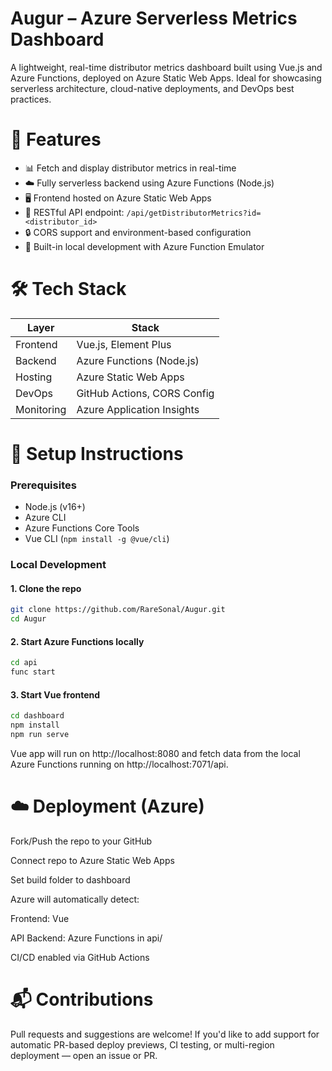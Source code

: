 # Augur – Azure Serverless Metrics Dashboard

A lightweight, real-time distributor metrics dashboard built using Vue.js and Azure Functions, deployed on Azure Static Web Apps. Ideal for showcasing serverless architecture, cloud-native deployments, and DevOps best practices.

# 🚀 Features

- 📊 Fetch and display distributor metrics in real-time
- ☁️ Fully serverless backend using Azure Functions (Node.js)
- 🖥️ Frontend hosted on Azure Static Web Apps
- 🔁 RESTful API endpoint: `/api/getDistributorMetrics?id=<distributor_id>`
- 🔒 CORS support and environment-based configuration
- 🔧 Built-in local development with Azure Function Emulator

# 🛠️ Tech Stack

| Layer       | Stack                         |
|------------|-------------------------------|
| Frontend    | Vue.js, Element Plus          |
| Backend     | Azure Functions (Node.js)     |
| Hosting     | Azure Static Web Apps         |
| DevOps      | GitHub Actions, CORS Config   |
| Monitoring  | Azure Application Insights    |

# 🔧 Setup Instructions

### Prerequisites
- Node.js (v16+)
- Azure CLI
- Azure Functions Core Tools
- Vue CLI (`npm install -g @vue/cli`)

### Local Development

#### 1. Clone the repo
```bash
git clone https://github.com/RareSonal/Augur.git
cd Augur
```
#### 2. Start Azure Functions locally
```bash
cd api
func start
```
#### 3. Start Vue frontend
```bash
cd dashboard
npm install
npm run serve
```

Vue app will run on http://localhost:8080 and fetch data from the local Azure Functions running on http://localhost:7071/api.

# ☁️ Deployment (Azure)

Fork/Push the repo to your GitHub

Connect repo to Azure Static Web Apps

Set build folder to dashboard

Azure will automatically detect:

Frontend: Vue

API Backend: Azure Functions in api/

CI/CD enabled via GitHub Actions

# 📬 Contributions
Pull requests and suggestions are welcome! If you'd like to add support for automatic PR-based deploy previews, CI testing, or multi-region deployment — open an issue or PR.
